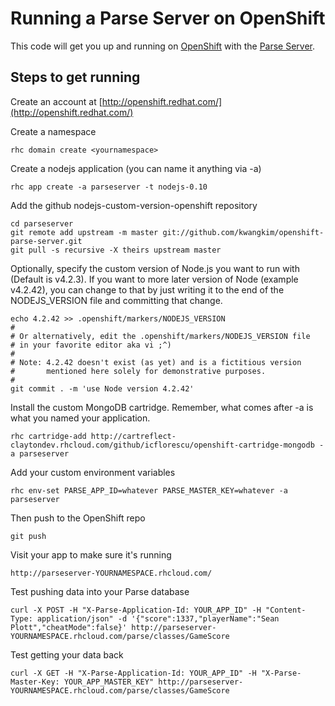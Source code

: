 # Running a Parse Server on OpenShift

This code will get you up and running on [OpenShift](https://www.openshift.com/]) with the [Parse Server](https://github.com/ParsePlatform/parse-server).

## Steps to get running
Create an account at [http://openshift.redhat.com/](http://openshift.redhat.com/)

Create a namespace

    rhc domain create <yournamespace>

Create a nodejs application (you can name it anything via -a)

    rhc app create -a parseserver -t nodejs-0.10

Add the github nodejs-custom-version-openshift repository

    cd parseserver
    git remote add upstream -m master git://github.com/kwangkim/openshift-parse-server.git
    git pull -s recursive -X theirs upstream master

Optionally, specify the custom version of Node.js you want to run with (Default is v4.2.3). If you want to more later version of Node (example v4.2.42), you can change to that by just writing it to the end of the NODEJS_VERSION file and committing that change.

    echo 4.2.42 >> .openshift/markers/NODEJS_VERSION
    #
    # Or alternatively, edit the .openshift/markers/NODEJS_VERSION file
    # in your favorite editor aka vi ;^)
    #
    # Note: 4.2.42 doesn't exist (as yet) and is a fictitious version
    #       mentioned here solely for demonstrative purposes.
    #
    git commit . -m 'use Node version 4.2.42'

Install the custom MongoDB cartridge. Remember, what comes after -a is what you named your application.

    rhc cartridge-add http://cartreflect-claytondev.rhcloud.com/github/icflorescu/openshift-cartridge-mongodb -a parseserver

Add your custom environment variables

    rhc env-set PARSE_APP_ID=whatever PARSE_MASTER_KEY=whatever -a parseserver

Then push to the OpenShift repo

    git push

Visit your app to make sure it's running

    http://parseserver-YOURNAMESPACE.rhcloud.com/

Test pushing data into your Parse database

    curl -X POST -H "X-Parse-Application-Id: YOUR_APP_ID" -H "Content-Type: application/json" -d '{"score":1337,"playerName":"Sean Plott","cheatMode":false}' http://parseserver-YOURNAMESPACE.rhcloud.com/parse/classes/GameScore

Test getting your data back

    curl -X GET -H "X-Parse-Application-Id: YOUR_APP_ID" -H "X-Parse-Master-Key: YOUR_APP_MASTER_KEY" http://parseserver-YOURNAMESPACE.rhcloud.com/parse/classes/GameScore
